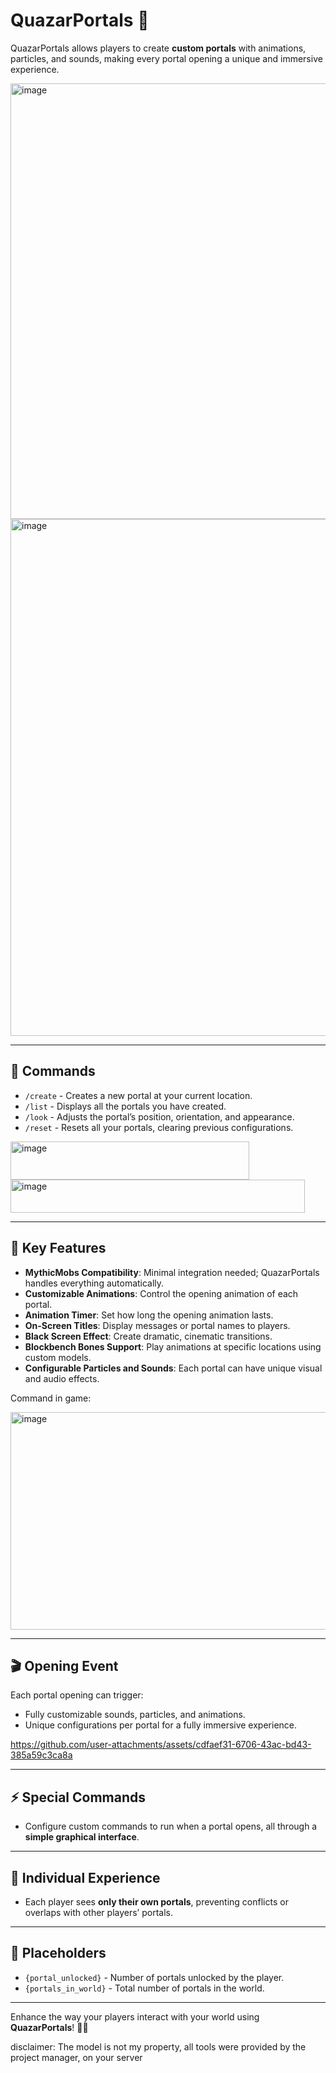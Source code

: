 # QuazarPortals 🚀

QuazarPortals allows players to create **custom portals** with animations, particles, and sounds, making every portal opening a unique and immersive experience.  

<img width="1229" height="697" alt="image" src="https://github.com/user-attachments/assets/64dbca0f-d922-4a89-b874-5989a4d36883" />

<img width="1283" height="827" alt="image" src="https://github.com/user-attachments/assets/3f32549a-f249-430f-8f6b-e2e604e19a29" />

---

## 🌟 Commands

- `/create` - Creates a new portal at your current location.  
- `/list` - Displays all the portals you have created.  
- `/look` - Adjusts the portal’s position, orientation, and appearance.  
- `/reset` - Resets all your portals, clearing previous configurations.


<img width="382" height="61" alt="image" src="https://github.com/user-attachments/assets/dd9efcca-e0f9-4056-b2e9-5bd49d4169e2" />

<img width="471" height="53" alt="image" src="https://github.com/user-attachments/assets/fb1003c3-1cc8-479d-a636-e93935f04279" />

---

## 🔧 Key Features

- **MythicMobs Compatibility**: Minimal integration needed; QuazarPortals handles everything automatically.  
- **Customizable Animations**: Control the opening animation of each portal.  
- **Animation Timer**: Set how long the opening animation lasts.  
- **On-Screen Titles**: Display messages or portal names to players.  
- **Black Screen Effect**: Create dramatic, cinematic transitions.  
- **Blockbench Bones Support**: Play animations at specific locations using custom models.  
- **Configurable Particles and Sounds**: Each portal can have unique visual and audio effects.

Command in game:

<img width="628" height="348" alt="image" src="https://github.com/user-attachments/assets/3c8b8d8e-b76c-4fbf-bb69-98c217254cf7" />

---

## 🎬 Opening Event

Each portal opening can trigger:

- Fully customizable sounds, particles, and animations.  
- Unique configurations per portal for a fully immersive experience.  


https://github.com/user-attachments/assets/cdfaef31-6706-43ac-bd43-385a59c3ca8a

---

## ⚡ Special Commands

- Configure custom commands to run when a portal opens, all through a **simple graphical interface**.  

---

## 👥 Individual Experience

- Each player sees **only their own portals**, preventing conflicts or overlaps with other players’ portals.  

---

## 📝 Placeholders

- `{portal_unlocked}` - Number of portals unlocked by the player.  
- `{portals_in_world}` - Total number of portals in the world.  

---

Enhance the way your players interact with your world using **QuazarPortals**! 🚪✨

disclaimer: The model is not my property, all tools were provided by the project manager, on your server
